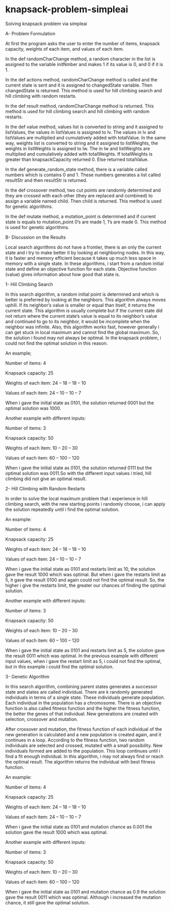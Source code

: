 # knapsack-problem-simpleai
Solving knapsack problem via simpleai




A- Problem Formulation

At first the program asks the user to enter the number of items, knapsack capacity, weights of each item, and values of each item.

In the def randomCharChange method, a random character in the list is assigned to the variable initNmber and makes 1 if its value is 0, and 0 if it is 1.

In the def actions method, randomCharChange method is called and the current state is sent and it is assigned to changedState variable. Then changedState is returned. This method is used for hill climbing search and hill climbing with random restarts.

In the def result method, randomCharChange method is returned. This method is used for hill climbing search and hill climbing with random restarts.

In the def value method, values list is converted to string and it assigned to listValues, the values in listValues is assigned to lv. The values in lv and listValues are multiplied and cumulatively added with totalValue. In the same way, weights list is converted to string and it assigned to listWeights, the weights in listWeights is assigned to lw. The in lw and listWeights are multiplied and cumulatively added with totalWeights. If totalWeights is greater than knapsackCapacity returned 0. Else returned totalValue.

In the def generate_random_state method, there is a variable called numbers which is contains 0 and 1. These numbers generates a list called resultStr and then resultStr is returned.

In the def crossover method, two cut points are randomly determined and they are crossed with each other (they are replaced and combined) to assign a variable named child. Then child is returned. This method is used for genetic algorithms.

In the def mutate method, a mutation_point is determined and if current state is equals to mutation_point 0’s are made 1, 1’s are made 0. This method is used for genetic algorithms.


B-  Discussion on the Results

Local search algorithms do not have a frontier, there is an only the current state and i try to make better it by looking at neighboring nodes. In this way, it is faster and memory efficient because it takes up much less space in memory with a single state. In these algorithms, i start from a random initial state and define an objective function for each state. Objective function (value) gives information about how good that state is.
 
1-	Hill Climbing Search

In this search algorithm, a random initial point is determined and which is better is preferred by looking at the neighbors. This algorithm always moves uphill. If its neighbor’s value is smaller or equal than itself, it returns the current state. This algorithm is usually complete but if the current state did not return where the current state’s value is equal to its neighbor’s value and continued to go to its neighbor, it would be incomplete when the neighbor was infinite. Also, this algorithm works fast, however generally i can get stuck in local maximum and cannot find the global maximum. So, the solution i found may not always be optimal. In the knapsack problem, i could not find the optimal solution in this reason.

An example;

Number of items: 4

Knapsack capacity: 25

Weights of each item: 24 – 18 – 18 – 10

Values of each item: 24 – 10 – 10 – 7

When i gave the initial state as 0101, the solution returned 0001 but the optimal solution was 1000.

Another example with different inputs:

Number of items: 3

Knapsack capacity: 50

Weights of each item: 10 – 20 – 30

Values of each item: 60 – 100 – 120

When i gave the initial state as 0101, the solution returned 0111 but the optimal solution was 0011.So with the different input values i tried, hill climbing did not give an optimal result.


2-	Hill Climbing with Random Restarts

In order to solve the local maximum problem that i experience in hill climbing search, with the new starting points i randomly choose, i can apply the solution repeatedly until i find the optimal solution.

An example:

Number of items: 4

Knapsack capacity: 25

Weights of each item: 24 – 18 – 18 – 10

Values of each item: 24 – 10 – 10 – 7
 

When i gave the initial state as 0101 and restarts limit as 10, the solution gave the result 1000 which was optimal. But when i gave the restarts limit as 5, it gave the result 0100 and again could not find the optimal result. So, the higher i give the restarts limit, the greater our chances of finding the optimal solution.

Another example with different inputs:

Number of items: 3

Knapsack capacity: 50

Weights of each item: 10 – 20 – 30

Values of each item: 60 – 100 – 120

When i gave the initial state as 0101 and restarts limit as 5, the solution gave the result 0011 which was optimal. In the previous example with different input values, when i gave the restart limit as 5, i could not find the optimal, but in this example i could find the optimal solution.

3-	Genetic Algorithm

In this search algorithm, combining parent states generates a successor state and states are called individual. There are k randomly generated individuals in terms of a single state. These individuals generate population. Each individual in the population has a chromosome. There is an objective function is also called fitness function and the higher the fitness function, the better the genes of that individual. New generations are created with selection, crossover and mutation.

After crossover and mutation, the fitness function of each individual of the new generation is calculated and a new population is created again, and it continues in a loop. According to the fitness function, two random individuals are selected and crossed, mutated with a small possibility. New individuals formed are added to the population. This loop continues until i find a fit enough individual. In this algorithm, i may not always find or reach the optimal result. The algorithm returns the individual with best fitness function.

An example:

Number of items: 4

Knapsack capacity: 25

Weights of each item: 24 – 18 – 18 – 10

Values of each item: 24 – 10 – 10 – 7

When i gave the initial state as 0101 and mutation chance as 0.001 the solution gave the result 1000 which was optimal.

Another example with different inputs:

Number of items: 3

Knapsack capacity: 50

Weights of each item: 10 – 20 – 30

Values of each item: 60 – 100 – 120
 

When i gave the initial state as 0101 and mutation chance as 0.9 the solution gave the result 0011 which was optimal. Although i increased the mutation chance, it still gave the optimal solution.

